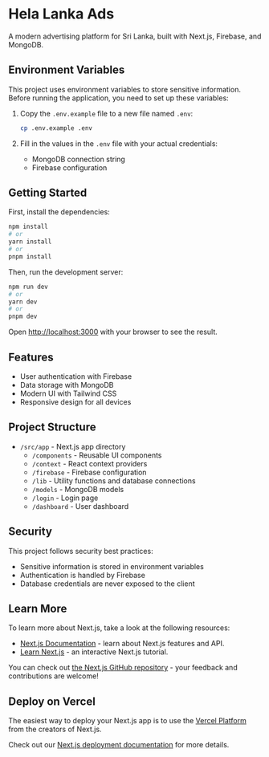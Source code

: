 # Hela Lanka Ads

A modern advertising platform for Sri Lanka, built with Next.js, Firebase, and MongoDB.

## Environment Variables

This project uses environment variables to store sensitive information. Before running the application, you need to set up these variables:

1. Copy the `.env.example` file to a new file named `.env`:
   ```bash
   cp .env.example .env
   ```

2. Fill in the values in the `.env` file with your actual credentials:
   - MongoDB connection string
   - Firebase configuration

## Getting Started

First, install the dependencies:

```bash
npm install
# or
yarn install
# or
pnpm install
```

Then, run the development server:

```bash
npm run dev
# or
yarn dev
# or
pnpm dev
```

Open [http://localhost:3000](http://localhost:3000) with your browser to see the result.

## Features

- User authentication with Firebase
- Data storage with MongoDB
- Modern UI with Tailwind CSS
- Responsive design for all devices

## Project Structure

- `/src/app` - Next.js app directory
  - `/components` - Reusable UI components
  - `/context` - React context providers
  - `/firebase` - Firebase configuration
  - `/lib` - Utility functions and database connections
  - `/models` - MongoDB models
  - `/login` - Login page
  - `/dashboard` - User dashboard

## Security

This project follows security best practices:
- Sensitive information is stored in environment variables
- Authentication is handled by Firebase
- Database credentials are never exposed to the client

## Learn More

To learn more about Next.js, take a look at the following resources:

- [Next.js Documentation](https://nextjs.org/docs) - learn about Next.js features and API.
- [Learn Next.js](https://nextjs.org/learn) - an interactive Next.js tutorial.

You can check out [the Next.js GitHub repository](https://github.com/vercel/next.js) - your feedback and contributions are welcome!

## Deploy on Vercel

The easiest way to deploy your Next.js app is to use the [Vercel Platform](https://vercel.com/new?utm_medium=default-template&filter=next.js&utm_source=create-next-app&utm_campaign=create-next-app-readme) from the creators of Next.js.

Check out our [Next.js deployment documentation](https://nextjs.org/docs/app/building-your-application/deploying) for more details.
